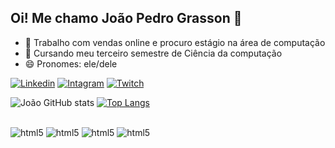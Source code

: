 ## Oi! Me chamo João Pedro Grasson 👋


- 🔭 Trabalho com vendas online e procuro estágio na área de computação
- 🌱 Cursando meu terceiro semestre de Ciência da computação
- 😄 Pronomes: ele/dele

[![Linkedin](https://img.shields.io/badge/LinkedIn-0077B5?style=for-the-badge&logo=linkedin&logoColor=white)](https://www.linkedin.com/in/joão-pedro-grasson-de-brito-b13465236/)
[![Intagram](https://img.shields.io/badge/Instagram-E4405F?style=for-the-badge&logo=instagram&logoColor=white)](https://www.instagram.com/jp.grasson/)
[![Twitch](https://img.shields.io/badge/Twitch-9146FF?style=for-the-badge&logo=twitch&logoColor=white)](https://www.twitch.tv/grasson)

![João GitHub stats](https://github-readme-stats.vercel.app/api?username=JoaoGrasson&show_icons=true&theme=dark)
[![Top Langs](https://github-readme-stats.vercel.app/api/top-langs/?username=JoaoGrasson&layout=compact)](https://github.com/JoaoGrasson/github-readme-stats)

<div style= "display: inline_block"><br/>
  <img aling="center" alt="html5" src="https://img.shields.io/badge/JavaScript-F7DF1E?style=for-the-badge&logo=javascript&logoColor=black"/>
  <img aling="center" alt="html5" src="https://img.shields.io/badge/HTML5-E34F26?style=for-the-badge&logo=html5&logoColor=white"/>
  <img aling="center" alt="html5" src="https://img.shields.io/badge/Python-3776AB?style=for-the-badge&logo=python&logoColor=white"/>
  <img aling="center" alt="html5" src="https://img.shields.io/badge/CSS-239120?&style=for-the-badge&logo=css3&logoColor=white"/>
  
  </div>
  
